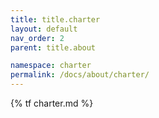 ```yaml
---
title: title.charter
layout: default
nav_order: 2
parent: title.about

namespace: charter
permalink: /docs/about/charter/
---
```

{% tf charter.md %}